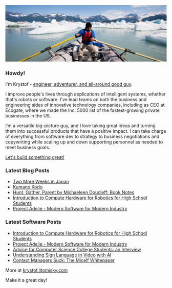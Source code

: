 ![Krystof on an Adventure!](https://raw.githubusercontent.com/krystofl/krystofl/master/banner.jpg)

### Howdy!

I'm Krystof -
[engineer, adventurer, and all-around good guy](https://krystof.litomisky.com/about/?utm_source=krystofl_github).

I improve people's lives through applications of intelligent systems, whether that's robots or software. I've lead teams on both the business and engineering sides of innovative technology companies, including as CEO at Ecogate, where we made the Inc. 5000 list of the fastest-growing private businesses in the US.

I’m a versatile big-picture guy, and I love taking great ideas and turning them into successful products that have a positive impact. I can take charge of everything from software dev to strategy to business negotiations and copywriting while scaling up and down supporting personnel as needed to meet business goals.

[Let's build something great!](https://krystof.litomisky.com/contact/?utm_source=krystofl_github)


### Latest Blog Posts
- [Two More Weeks in Japan](https://krystof.litomisky.com/2024/08/04/japan/?utm_source=krystofl_github)
- [Kumano Kodo](https://krystof.litomisky.com/2024/07/23/kumano-kodo/?utm_source=krystofl_github)
- [Hunt, Gather, Parent by Michaeleen Doucleff: Book Notes](https://krystof.litomisky.com/2024/03/31/hunt-gather-parent/?utm_source=krystofl_github)
- [Introduction to Compute Hardware for Robotics for High School Students](https://krystof.litomisky.com/2024/02/01/compute-hardware-for-robotics/?utm_source=krystofl_github)
- [Project Adelie - Modern Software for Modern Industry](https://krystof.litomisky.com/2023/05/21/Adelie-software/?utm_source=krystofl_github)


### Latest Software Posts
- [Introduction to Compute Hardware for Robotics for High School Students](https://krystof.litomisky.com/2024/02/01/compute-hardware-for-robotics/?utm_source=krystofl_github)
- [Project Adelie - Modern Software for Modern Industry](https://krystof.litomisky.com/2023/05/21/Adelie-software/?utm_source=krystofl_github)
- [Advice for Computer Science College Students: an Interview](https://krystof.litomisky.com/2023/02/16/advice-for-college-students/?utm_source=krystofl_github)
- [Understanding Sign Language in Video with AI](https://krystof.litomisky.com/2021/02/21/ASL-understanding-in-video/?utm_source=krystofl_github)
- [Contact Managers Suck: The Micelf Whitepaper](https://krystof.litomisky.com/2020/10/05/contact-managers-suck-micelf-whitepaper/?utm_source=krystofl_github)


More at [krystof.litomisky.com](https://krystof.litomisky.com/?utm_source=krystofl_github)

Make it a great day!

